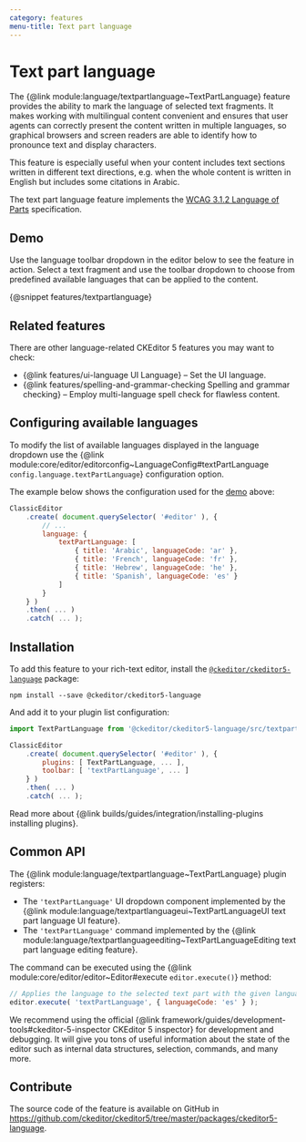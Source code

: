 ```yaml
---
category: features
menu-title: Text part language
---
```


# Text part language

The {@link module:language/textpartlanguage~TextPartLanguage} feature provides the ability to mark the language of selected text fragments. It makes working with multilingual content convenient and ensures that user agents can correctly present the content written in multiple languages, so graphical browsers and screen readers are able to identify how to pronounce text and display characters.

This feature is especially useful when your content includes text sections written in different text directions, e.g. when the whole content is written in English but includes some citations in Arabic.

The text part language feature implements the [WCAG 3.1.2 Language of Parts](https://www.w3.org/TR/UNDERSTANDING-WCAG20/meaning-other-lang-id.html) specification.

## Demo

Use the language toolbar dropdown in the editor below to see the feature in action. Select a text fragment and use the toolbar dropdown to choose from predefined available languages that can be applied to the content.

{@snippet features/textpartlanguage}

## Related features

There are other language-related CKEditor 5 features you may want to check:

* {@link features/ui-language UI Language}  &ndash; Set the UI language.
* {@link features/spelling-and-grammar-checking Spelling and grammar checking} &ndash; Employ multi-language spell check for flawless content.

## Configuring available languages

To modify the list of available languages displayed in the language dropdown use the {@link module:core/editor/editorconfig~LanguageConfig#textPartLanguage `config.language.textPartLanguage`} configuration option.

The example below shows the configuration used for the [demo](#demo) above:

```js
ClassicEditor
    .create( document.querySelector( '#editor' ), {
		// ...
		language: {
			textPartLanguage: [
				{ title: 'Arabic', languageCode: 'ar' },
				{ title: 'French', languageCode: 'fr' },
				{ title: 'Hebrew', languageCode: 'he' },
				{ title: 'Spanish', languageCode: 'es' }
			]
		}
    } )
    .then( ... )
    .catch( ... );
```

## Installation

To add this feature to your rich-text editor, install the [`@ckeditor/ckeditor5-language`](https://www.npmjs.com/package/@ckeditor/ckeditor5-language) package:

```plaintext
npm install --save @ckeditor/ckeditor5-language
```

And add it to your plugin list configuration:

```js
import TextPartLanguage from '@ckeditor/ckeditor5-language/src/textpartlanguage';

ClassicEditor
	.create( document.querySelector( '#editor' ), {
		plugins: [ TextPartLanguage, ... ],
		toolbar: [ 'textPartLanguage', ... ]
	} )
	.then( ... )
	.catch( ... );
```

<info-box info>
	Read more about {@link builds/guides/integration/installing-plugins installing plugins}.
</info-box>

## Common API

The {@link module:language/textpartlanguage~TextPartLanguage} plugin registers:

* The `'textPartLanguage'` UI dropdown component implemented by the {@link module:language/textpartlanguageui~TextPartLanguageUI text part language UI feature}.
* The `'textPartLanguage'` command implemented by the {@link module:language/textpartlanguageediting~TextPartLanguageEditing text part language editing feature}.

The command can be executed using the {@link module:core/editor/editor~Editor#execute `editor.execute()`} method:

```js
// Applies the language to the selected text part with the given language code.
editor.execute( 'textPartLanguage', { languageCode: 'es' } );
```

<info-box>
	We recommend using the official {@link framework/guides/development-tools#ckeditor-5-inspector CKEditor 5 inspector} for development and debugging. It will give you tons of useful information about the state of the editor such as internal data structures, selection, commands, and many more.
</info-box>

## Contribute

The source code of the feature is available on GitHub in https://github.com/ckeditor/ckeditor5/tree/master/packages/ckeditor5-language.
